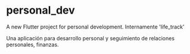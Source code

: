 # personal_dev

A new Flutter project for personal development.
Internamente 'life_track'

Una aplicación para desarrollo personal y seguimiento de relaciones personales, finanzas.
